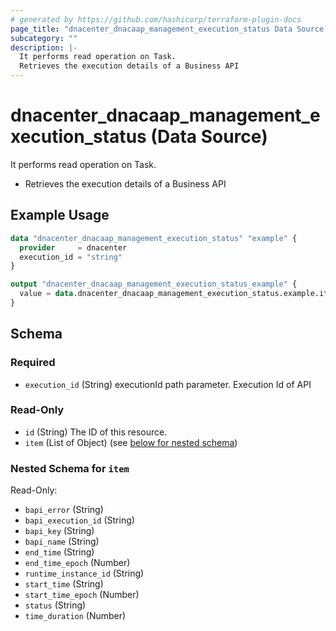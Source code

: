 ```yaml
---
# generated by https://github.com/hashicorp/terraform-plugin-docs
page_title: "dnacenter_dnacaap_management_execution_status Data Source - terraform-provider-dnacenter"
subcategory: ""
description: |-
  It performs read operation on Task.
  Retrieves the execution details of a Business API
---
```


# dnacenter_dnacaap_management_execution_status (Data Source)

It performs read operation on Task.

- Retrieves the execution details of a Business API

## Example Usage

```terraform
data "dnacenter_dnacaap_management_execution_status" "example" {
  provider     = dnacenter
  execution_id = "string"
}

output "dnacenter_dnacaap_management_execution_status_example" {
  value = data.dnacenter_dnacaap_management_execution_status.example.item
}
```

<!-- schema generated by tfplugindocs -->
## Schema

### Required

- `execution_id` (String) executionId path parameter. Execution Id of API

### Read-Only

- `id` (String) The ID of this resource.
- `item` (List of Object) (see [below for nested schema](#nestedatt--item))

<a id="nestedatt--item"></a>
### Nested Schema for `item`

Read-Only:

- `bapi_error` (String)
- `bapi_execution_id` (String)
- `bapi_key` (String)
- `bapi_name` (String)
- `end_time` (String)
- `end_time_epoch` (Number)
- `runtime_instance_id` (String)
- `start_time` (String)
- `start_time_epoch` (Number)
- `status` (String)
- `time_duration` (Number)


